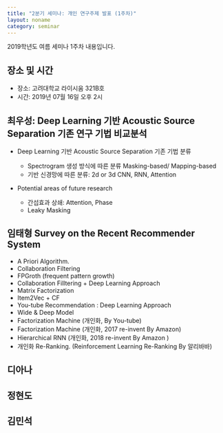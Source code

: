 ```yaml
---
title: "2분기 세미나: 개인 연구주제 발표 (1주차)"
layout: noname
category: seminar
---
```


2019학년도 여름 세미나 1주차 내용입니다.

## 장소 및 시간

- 장소: 고려대학교 라이시움 321B호
- 시간: 2019년 07월 16일 오후 2시




## 최우성:  Deep Learning 기반 Acoustic Source Separation 기존 연구 기법 비교분석

- Deep Learning 기반 Acoustic Source Separation 기존 기법 분류

   - Spectrogram 생성 방식에 따른 분류 Masking-based/ Mapping-based
   - 기반 신경망에 따른 분류: 2d or 3d CNN, RNN, Attention

- Potential areas of future research

	- 간섭효과 상쇄: Attention, Phase
	- Leaky Masking

## 임태형 Survey on the Recent Recommender System

- A Priori Algorithm.
- Collaboration Filtering
- FPGroth (frequent pattern growth)
- Collaboration Filltering + Deep Learning Approach
- Matrix Factorization
- Item2Vec + CF
- You-tube Recommendation : Deep Learning Approach
- Wide & Deep Model
- Factorization Machine (개인화, By You-tube)
- Factorization Machine (개인화, 2017 re-invent By Amazon)
- Hierarchical RNN (개인화, 2018 re-invent By Amazon )
- 개인화 Re-Ranking. (Reinforcement Learning Re-Ranking By 알리바바)

## 디아나

## 정현도

## 김민석

